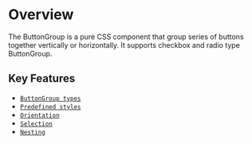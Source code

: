 # Overview

The ButtonGroup is a pure CSS component that group series of buttons together vertically or horizontally.
It supports checkbox and radio type ButtonGroup.

## Key Features

* [`ButtonGroup types`](./types-and-styles#buttongroup-types)
* [`Predefined styles`](./types-and-styles#buttongroup-styles)
* [`Orientation`](./getting-started#orientation)
* [`Selection`](./selection-and-nesting#selection)
* [`Nesting`](./selection-and-nesting#nesting)